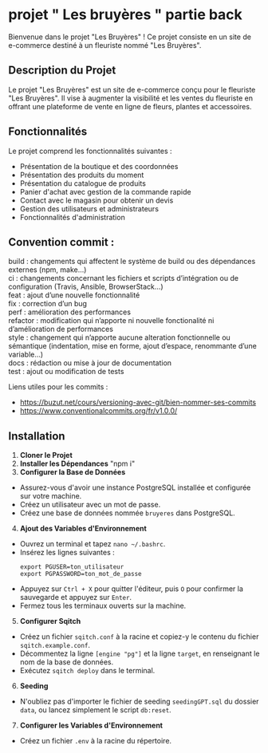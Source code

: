 # projet " Les bruyères "   partie back

Bienvenue dans le projet "Les Bruyères" ! Ce projet consiste en un site de e-commerce destiné à un fleuriste nommé "Les Bruyères".

## Description du Projet

Le projet "Les Bruyères" est un site de e-commerce conçu pour le fleuriste "Les Bruyères". Il vise à augmenter la visibilité et les ventes du fleuriste en offrant une plateforme de vente en ligne de fleurs, plantes et accessoires.

## Fonctionnalités

Le projet comprend les fonctionnalités suivantes :

- Présentation de la boutique et des coordonnées
- Présentation des produits du moment
- Présentation du catalogue de produits
- Panier d'achat avec gestion de la commande rapide
- Contact avec le magasin pour obtenir un devis
- Gestion des utilisateurs et administrateurs
- Fonctionnalités d'administration 


## Convention commit : 
build : changements qui affectent le système de build ou des dépendances externes (npm, make…) \
ci : changements concernant les fichiers et scripts d’intégration ou de configuration (Travis, Ansible, BrowserStack…) \
feat : ajout d’une nouvelle fonctionnalité \
fix : correction d’un bug \
perf : amélioration des performances \
refactor : modification qui n’apporte ni nouvelle fonctionalité ni d’amélioration de performances \
style : changement qui n’apporte aucune alteration fonctionnelle ou sémantique (indentation, mise en forme, ajout d’espace, renommante d’une variable…) \
docs : rédaction ou mise à jour de documentation \
test : ajout ou modification de tests 

Liens utiles pour les commits : 

- https://buzut.net/cours/versioning-avec-git/bien-nommer-ses-commits
- https://www.conventionalcommits.org/fr/v1.0.0/


## Installation

1. **Cloner le Projet** 
2. **Installer les Dépendances** "npm i"
3. **Configurer la Base de Données**
- Assurez-vous d'avoir une instance PostgreSQL installée et configurée sur votre machine.
- Créez un utilisateur avec un mot de passe.
- Créez une base de données nommée `bruyeres` dans PostgreSQL.

4. **Ajout des Variables d'Environnement**
- Ouvrez un terminal et tapez `nano ~/.bashrc`.
- Insérez les lignes suivantes :
  ```
  export PGUSER=ton_utilisateur
  export PGPASSWORD=ton_mot_de_passe
  ```
- Appuyez sur `Ctrl + X` pour quitter l'éditeur, puis `O` pour confirmer la sauvegarde et appuyez sur `Enter`.
- Fermez tous les terminaux ouverts sur la machine.

5. **Configurer Sqitch**
- Créez un fichier `sqitch.conf` à la racine et copiez-y le contenu du fichier `sqitch.example.conf`.
- Décommentez la ligne `[engine "pg"]` et la ligne `target`, en renseignant le nom de la base de données.
- Exécutez `sqitch deploy` dans le terminal.

6. **Seeding**
- N'oubliez pas d'importer le fichier de seeding `seedingGPT.sql` du dossier `data`, ou lancez simplement le script `db:reset`.

7. **Configurer les Variables d'Environnement**
- Créez un fichier `.env` à la racine du répertoire.
